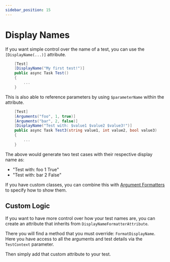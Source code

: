 ```yaml
---
sidebar_position: 15
---
```


# Display Names

If you want simple control over the name of a test, you can use the `[DisplayName(...)]` attribute.

```csharp
    [Test]
    [DisplayName("My first test!")]
    public async Task Test()
    {
        ...
    }
```

This is also able to reference parameters by using `$parameterName` within the attribute.

```csharp
    [Test]
    [Arguments("foo", 1, true)]
    [Arguments("bar", 2, false)]
    [DisplayName("Test with: $value1 $value2 $value3!")]
    public async Task Test3(string value1, int value2, bool value3)
    {
        ...
    }
```

The above would generate two test cases with their respective display name as:
- "Test with: foo 1 True"
- "Test with: bar 2 False"

If you have custom classes, you can combine this with [Argument Formatters](customization-extensibility/argument-formatters.md) to specify how to show them.

## Custom Logic

If you want to have more control over how your test names are, you can create an attribute that inherits from `DisplayNameFormatterAttribute`.

There you will find a method that you must override: `FormatDisplayName`.
Here you have access to all the arguments and test details via the `TestContext` parameter.

Then simply add that custom attribute to your test.
